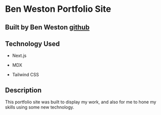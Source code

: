 # Ben Weston Portfolio Site

## Built by Ben Weston [github](https://github.com/benwestondigital)

## Technology Used

- Next.js

- MDX

- Tailwind CSS

## Description

This portfolio site was built to display my work, and also for me to hone my skills using some new technology.